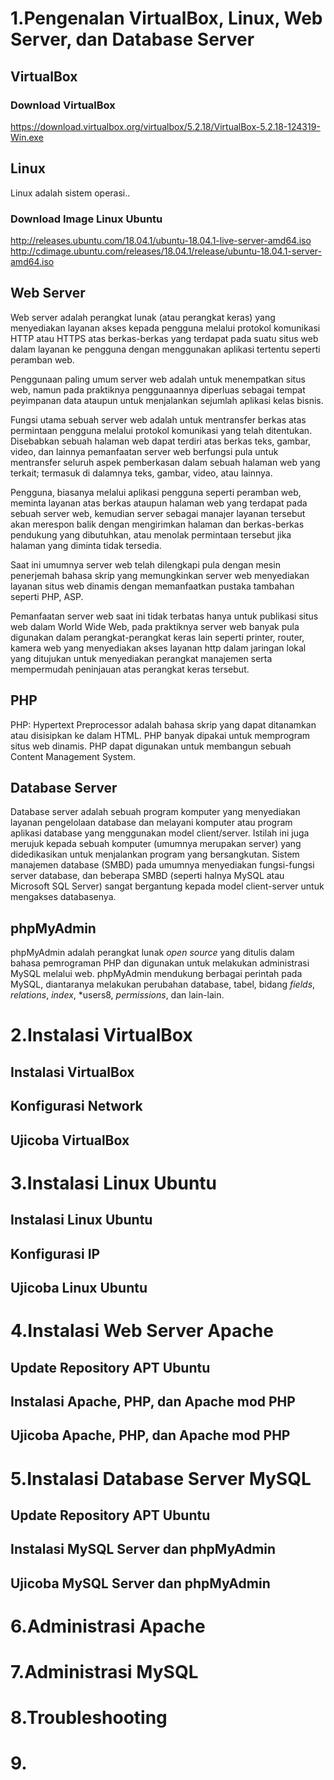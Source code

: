 # 1.Pengenalan VirtualBox, Linux, Web Server, dan Database Server

## VirtualBox

### Download VirtualBox
https://download.virtualbox.org/virtualbox/5.2.18/VirtualBox-5.2.18-124319-Win.exe

## Linux
Linux adalah sistem operasi..

### Download Image Linux Ubuntu
http://releases.ubuntu.com/18.04.1/ubuntu-18.04.1-live-server-amd64.iso
http://cdimage.ubuntu.com/releases/18.04.1/release/ubuntu-18.04.1-server-amd64.iso

## Web Server
Web server adalah perangkat lunak (atau perangkat keras) yang menyediakan layanan akses kepada pengguna melalui protokol komunikasi HTTP atau HTTPS atas berkas-berkas yang terdapat pada suatu situs web dalam layanan ke pengguna dengan menggunakan aplikasi tertentu seperti peramban web.

Penggunaan paling umum server web adalah untuk menempatkan situs web, namun pada praktiknya penggunaannya diperluas sebagai tempat peyimpanan data ataupun untuk menjalankan sejumlah aplikasi kelas bisnis.

Fungsi utama sebuah server web adalah untuk mentransfer berkas atas permintaan pengguna melalui protokol komunikasi yang telah ditentukan. Disebabkan sebuah halaman web dapat terdiri atas berkas teks, gambar, video, dan lainnya pemanfaatan server web berfungsi pula untuk mentransfer seluruh aspek pemberkasan dalam sebuah halaman web yang terkait; termasuk di dalamnya teks, gambar, video, atau lainnya.

Pengguna, biasanya melalui aplikasi pengguna seperti peramban web, meminta layanan atas berkas ataupun halaman web yang terdapat pada sebuah server web, kemudian server sebagai manajer layanan tersebut akan merespon balik dengan mengirimkan halaman dan berkas-berkas pendukung yang dibutuhkan, atau menolak permintaan tersebut jika halaman yang diminta tidak tersedia.

Saat ini umumnya server web telah dilengkapi pula dengan mesin penerjemah bahasa skrip yang memungkinkan server web menyediakan layanan situs web dinamis dengan memanfaatkan pustaka tambahan seperti PHP, ASP.

Pemanfaatan server web saat ini tidak terbatas hanya untuk publikasi situs web dalam World Wide Web, pada praktiknya server web banyak pula digunakan dalam perangkat-perangkat keras lain seperti printer, router, kamera web yang menyediakan akses layanan http dalam jaringan lokal yang ditujukan untuk menyediakan perangkat manajemen serta mempermudah peninjauan atas perangkat keras tersebut.

## PHP
PHP: Hypertext Preprocessor adalah bahasa skrip yang dapat ditanamkan atau disisipkan ke dalam HTML. PHP banyak dipakai untuk memprogram situs web dinamis. PHP dapat digunakan untuk membangun sebuah Content Management System.

## Database Server
Database server adalah sebuah program komputer yang menyediakan layanan pengelolaan database dan melayani komputer atau program aplikasi database yang menggunakan model client/server. Istilah ini juga merujuk kepada sebuah komputer (umumnya merupakan server) yang didedikasikan untuk menjalankan program yang bersangkutan. Sistem manajemen database (SMBD) pada umumnya menyediakan fungsi-fungsi server database, dan beberapa SMBD (seperti halnya MySQL atau Microsoft SQL Server) sangat bergantung kepada model client-server untuk mengakses databasenya.

## phpMyAdmin
phpMyAdmin adalah perangkat lunak *open source* yang ditulis dalam bahasa pemrograman PHP dan digunakan untuk melakukan administrasi MySQL melalui web. phpMyAdmin mendukung berbagai perintah pada MySQL, diantaranya melakukan perubahan database, tabel, bidang *fields*, *relations*, *index*, *users8, *permissions*, dan lain-lain.



# 2.Instalasi VirtualBox
## Instalasi VirtualBox
## Konfigurasi Network
## Ujicoba VirtualBox

# 3.Instalasi Linux Ubuntu
## Instalasi Linux Ubuntu
## Konfigurasi IP
## Ujicoba Linux Ubuntu

# 4.Instalasi Web Server Apache
## Update Repository APT Ubuntu
## Instalasi Apache, PHP, dan Apache mod PHP
## Ujicoba Apache, PHP, dan Apache mod PHP

# 5.Instalasi Database Server MySQL
## Update Repository APT Ubuntu
## Instalasi MySQL Server dan phpMyAdmin
## Ujicoba MySQL Server dan phpMyAdmin

# 6.Administrasi Apache

# 7.Administrasi MySQL

# 8.Troubleshooting

# 9.
